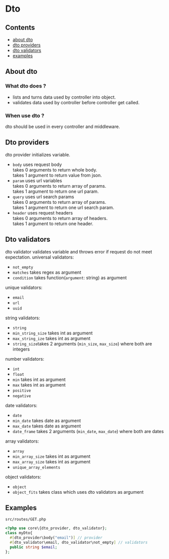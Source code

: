 # Dto
## Contents
- [about dto](#about-dto)
- [dto providers](#dto-providers)
- [dto validators](#dto-validators)
- [examples](#examples)

## About dto
### What dto does ?
- lists and turns data used by controller into object.
- validates data used by controller before controller get called.

### When use dto ?
dto should be used in every controller and middleware.

## Dto providers
dto provider initializes variable.
- `body` uses request body\
  takes 0 arguments to return whole body.\
  takes 1 argument to return value from json.
- `param` uses url variables\
  takes 0 arguments to return array of params.\
  takes 1 argument to return one url param.
- `query` uses url search params\
  takes 0 arguments to return array of params.\
  takes 1 argument to return one url search param.
- `header` uses request headers\
  takes 0 arguments to return array of headers.\
  takes 1 argument to return one header.

## Dto validators
dto validator validates variable and throws error if request do not meet expectation.
universal validators:
- `not_empty`
- `matches` takes regex as argument
- `condition` takes function(`argument`: string) as argument

unique validators:
- `email`
- `url`
- `uuid`

string validators:
- `string`
- `min_string_size` takes int as argument
- `max_string_ize` takes int as argument
- `string_size`takes 2 arguments (`min_size`, `max_size`) where both are integers

number validators:
- `int`
- `float`
- `min` takes int as argument
- `max` takes int as argument
- `positive`
- `negative`

date validators:
- `date`
- `min_date` takes date as argument
- `max_date` takes date as argument
- `date_frame` takes 2 arguments (`min_date`, `max_date`) where both are dates

array validators:
- `array`
- `min_array_size` takes int as argument
- `max_array_size` takes int as argument
- `unique_array_elements`

object validators:
- `object`
- `object_fits` takes class which uses dto validators as argument

## Examples

`src/routes/GET.php`
```php
<?php use core\{dto_provider, dto_validator};
class myDto{
  #[dto_provider\body("email")] // provider
  #[dto_validator\email, dto_validator\not_empty] // validators
  public string $email;
};
```